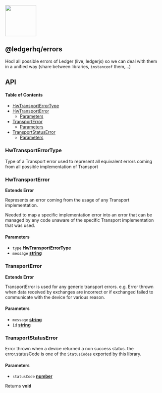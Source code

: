 <img src="https://user-images.githubusercontent.com/4631227/191834116-59cf590e-25cc-4956-ae5c-812ea464f324.png" height="100" />

## @ledgerhq/errors

Hodl all possible errors of Ledger (live, ledgerjs) so we can deal with them in a unified way (share between libraries, `instanceof` them,...)

## API

<!-- Generated by documentation.js. Update this documentation by updating the source code. -->

#### Table of Contents

*   [HwTransportErrorType](#hwtransporterrortype)
*   [HwTransportError](#hwtransporterror)
    *   [Parameters](#parameters)
*   [TransportError](#transporterror)
    *   [Parameters](#parameters-1)
*   [TransportStatusError](#transportstatuserror)
    *   [Parameters](#parameters-2)

### HwTransportErrorType

Type of a Transport error used to represent all equivalent errors coming from all possible implementation of Transport

### HwTransportError

**Extends Error**

Represents an error coming from the usage of any Transport implementation.

Needed to map a specific implementation error into an error that
can be managed by any code unaware of the specific Transport implementation
that was used.

#### Parameters

*   `type` **[HwTransportErrorType](#hwtransporterrortype)**&#x20;
*   `message` **[string](https://developer.mozilla.org/docs/Web/JavaScript/Reference/Global_Objects/String)**&#x20;

### TransportError

**Extends Error**

TransportError is used for any generic transport errors.
e.g. Error thrown when data received by exchanges are incorrect or if exchanged failed to communicate with the device for various reason.

#### Parameters

*   `message` **[string](https://developer.mozilla.org/docs/Web/JavaScript/Reference/Global_Objects/String)**&#x20;
*   `id` **[string](https://developer.mozilla.org/docs/Web/JavaScript/Reference/Global_Objects/String)**&#x20;

### TransportStatusError

Error thrown when a device returned a non success status.
the error.statusCode is one of the `StatusCodes` exported by this library.

#### Parameters

*   `statusCode` **[number](https://developer.mozilla.org/docs/Web/JavaScript/Reference/Global_Objects/Number)**&#x20;

Returns **void**&#x20;
